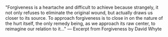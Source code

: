 
"Forgiveness is a heartache and difficult to achieve because strangely, it not only refuses to eliminate the original wound, but actually draws us closer to its source. To approach forgiveness is to close in on the nature of the hurt itself, the only remedy being, as we approach its raw center, to reimagine our relation to it..."
— Excerpt from Forgiveness by David Whyte
